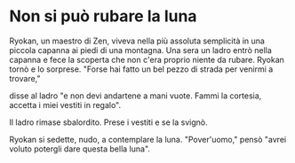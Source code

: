 # Non si può rubare la luna

Ryokan, un maestro di Zen, viveva nella più assoluta semplicità in una piccola capanna ai piedi di una montagna. Una sera un ladro entrò nella capanna e fece la scoperta che non c'era proprio niente da rubare. Ryokan tornò e lo sorprese. "Forse hai fatto un bel pezzo di strada per venirmi a trovare,"

disse al ladro "e non devi andartene a mani vuote. Fammi la cortesia, accetta i miei vestiti in regalo".

Il ladro rimase sbalordito. Prese i vestiti e se la svignò.

Ryokan si sedette, nudo, a contemplare la luna. "Pover'uomo," pensò "avrei voluto potergli dare questa bella luna".